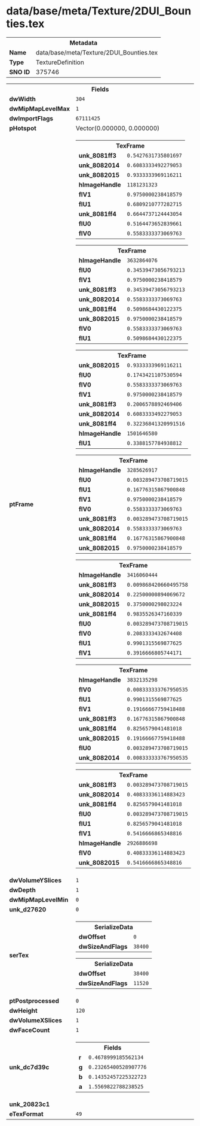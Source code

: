 <h1>data/base/meta/Texture/2DUI_Bounties.tex</h1><table><tr><th colspan="100%">Metadata</th></tr><tr><td><b>Name</b></td><td>data/base/meta/Texture/2DUI_Bounties.tex</td></tr><tr><td><b>Type</b></td><td>TextureDefinition</td></tr><tr><td><b>SNO ID</b></td><td>375746</td></tr></table>

<table><tr><th colspan="100%">Fields</th></tr><tr><td><b>dwWidth</b></td><td><code>304</code></td></tr><tr><td><b>dwMipMapLevelMax</b></td><td><code>1</code></td></tr><tr><td><b>dwImportFlags</b></td><td><code>67111425</code></td></tr><tr><td><b>pHotspot</b></td><td>Vector(0.000000, 0.000000)</td></tr><tr><td><b>ptFrame</b></td><td><table><tr><th colspan="100%">TexFrame</th></tr><tr><td><b>unk_8081ff3</b></td><td><code>0.5427631735801697</code></td></tr><tr><td><b>unk_8082014</b></td><td><code>0.6083333492279053</code></td></tr><tr><td><b>unk_8082015</b></td><td><code>0.9333333969116211</code></td></tr><tr><td><b>hImageHandle</b></td><td><code>1181231323</code></td></tr><tr><td><b>flV1</b></td><td><code>0.9750000238418579</code></td></tr><tr><td><b>flU1</b></td><td><code>0.6809210777282715</code></td></tr><tr><td><b>unk_8081ff4</b></td><td><code>0.6644737124443054</code></td></tr><tr><td><b>flU0</b></td><td><code>0.5164473652839661</code></td></tr><tr><td><b>flV0</b></td><td><code>0.5583333373069763</code></td></tr></table>


<table><tr><th colspan="100%">TexFrame</th></tr><tr><td><b>hImageHandle</b></td><td><code>3632864076</code></td></tr><tr><td><b>flU0</b></td><td><code>0.34539473056793213</code></td></tr><tr><td><b>flV1</b></td><td><code>0.9750000238418579</code></td></tr><tr><td><b>unk_8081ff3</b></td><td><code>0.34539473056793213</code></td></tr><tr><td><b>unk_8082014</b></td><td><code>0.5583333373069763</code></td></tr><tr><td><b>unk_8081ff4</b></td><td><code>0.5098684430122375</code></td></tr><tr><td><b>unk_8082015</b></td><td><code>0.9750000238418579</code></td></tr><tr><td><b>flV0</b></td><td><code>0.5583333373069763</code></td></tr><tr><td><b>flU1</b></td><td><code>0.5098684430122375</code></td></tr></table>


<table><tr><th colspan="100%">TexFrame</th></tr><tr><td><b>unk_8082015</b></td><td><code>0.9333333969116211</code></td></tr><tr><td><b>flU0</b></td><td><code>0.1743421107530594</code></td></tr><tr><td><b>flV0</b></td><td><code>0.5583333373069763</code></td></tr><tr><td><b>flV1</b></td><td><code>0.9750000238418579</code></td></tr><tr><td><b>unk_8081ff3</b></td><td><code>0.2006578892469406</code></td></tr><tr><td><b>unk_8082014</b></td><td><code>0.6083333492279053</code></td></tr><tr><td><b>unk_8081ff4</b></td><td><code>0.32236841320991516</code></td></tr><tr><td><b>hImageHandle</b></td><td><code>1501646580</code></td></tr><tr><td><b>flU1</b></td><td><code>0.3388157784938812</code></td></tr></table>


<table><tr><th colspan="100%">TexFrame</th></tr><tr><td><b>hImageHandle</b></td><td><code>3285626917</code></td></tr><tr><td><b>flU0</b></td><td><code>0.003289473708719015</code></td></tr><tr><td><b>flU1</b></td><td><code>0.16776315867900848</code></td></tr><tr><td><b>flV1</b></td><td><code>0.9750000238418579</code></td></tr><tr><td><b>flV0</b></td><td><code>0.5583333373069763</code></td></tr><tr><td><b>unk_8081ff3</b></td><td><code>0.003289473708719015</code></td></tr><tr><td><b>unk_8082014</b></td><td><code>0.5583333373069763</code></td></tr><tr><td><b>unk_8081ff4</b></td><td><code>0.16776315867900848</code></td></tr><tr><td><b>unk_8082015</b></td><td><code>0.9750000238418579</code></td></tr></table>


<table><tr><th colspan="100%">TexFrame</th></tr><tr><td><b>hImageHandle</b></td><td><code>3416060444</code></td></tr><tr><td><b>unk_8081ff3</b></td><td><code>0.009868420660495758</code></td></tr><tr><td><b>unk_8082014</b></td><td><code>0.22500000894069672</code></td></tr><tr><td><b>unk_8082015</b></td><td><code>0.3750000298023224</code></td></tr><tr><td><b>unk_8081ff4</b></td><td><code>0.9835526347160339</code></td></tr><tr><td><b>flU0</b></td><td><code>0.003289473708719015</code></td></tr><tr><td><b>flV0</b></td><td><code>0.2083333432674408</code></td></tr><tr><td><b>flU1</b></td><td><code>0.9901315569877625</code></td></tr><tr><td><b>flV1</b></td><td><code>0.3916666805744171</code></td></tr></table>


<table><tr><th colspan="100%">TexFrame</th></tr><tr><td><b>hImageHandle</b></td><td><code>3832135298</code></td></tr><tr><td><b>flV0</b></td><td><code>0.008333333767950535</code></td></tr><tr><td><b>flU1</b></td><td><code>0.9901315569877625</code></td></tr><tr><td><b>flV1</b></td><td><code>0.19166667759418488</code></td></tr><tr><td><b>unk_8081ff3</b></td><td><code>0.16776315867900848</code></td></tr><tr><td><b>unk_8081ff4</b></td><td><code>0.8256579041481018</code></td></tr><tr><td><b>unk_8082015</b></td><td><code>0.19166667759418488</code></td></tr><tr><td><b>flU0</b></td><td><code>0.003289473708719015</code></td></tr><tr><td><b>unk_8082014</b></td><td><code>0.008333333767950535</code></td></tr></table>


<table><tr><th colspan="100%">TexFrame</th></tr><tr><td><b>unk_8081ff3</b></td><td><code>0.003289473708719015</code></td></tr><tr><td><b>unk_8082014</b></td><td><code>0.40833336114883423</code></td></tr><tr><td><b>unk_8081ff4</b></td><td><code>0.8256579041481018</code></td></tr><tr><td><b>flU0</b></td><td><code>0.003289473708719015</code></td></tr><tr><td><b>flU1</b></td><td><code>0.8256579041481018</code></td></tr><tr><td><b>flV1</b></td><td><code>0.5416666865348816</code></td></tr><tr><td><b>hImageHandle</b></td><td><code>2926886698</code></td></tr><tr><td><b>flV0</b></td><td><code>0.40833336114883423</code></td></tr><tr><td><b>unk_8082015</b></td><td><code>0.5416666865348816</code></td></tr></table>


</td></tr><tr><td><b>dwVolumeYSlices</b></td><td><code>1</code></td></tr><tr><td><b>dwDepth</b></td><td><code>1</code></td></tr><tr><td><b>dwMipMapLevelMin</b></td><td><code>0</code></td></tr><tr><td><b>unk_d27620</b></td><td><code>0</code></td></tr><tr><td><b>serTex</b></td><td><table><tr><th colspan="100%">SerializeData</th></tr><tr><td><b>dwOffset</b></td><td><code>0</code></td></tr><tr><td><b>dwSizeAndFlags</b></td><td><code>38400</code></td></tr></table>


<table><tr><th colspan="100%">SerializeData</th></tr><tr><td><b>dwOffset</b></td><td><code>38400</code></td></tr><tr><td><b>dwSizeAndFlags</b></td><td><code>11520</code></td></tr></table>


</td></tr><tr><td><b>ptPostprocessed</b></td><td><code>0</code></td></tr><tr><td><b>dwHeight</b></td><td><code>120</code></td></tr><tr><td><b>dwVolumeXSlices</b></td><td><code>1</code></td></tr><tr><td><b>dwFaceCount</b></td><td><code>1</code></td></tr><tr><td><b>unk_dc7d39c</b></td><td><table><tr><th colspan="100%">Fields</th></tr><tr><td><b>r</b></td><td><code>0.4678999185562134</code></td></tr><tr><td><b>g</b></td><td><code>0.23265400528907776</code></td></tr><tr><td><b>b</b></td><td><code>0.14352457225322723</code></td></tr><tr><td><b>a</b></td><td><code>1.5569822788238525</code></td></tr></table>

</td></tr><tr><td><b>unk_20823c1</b></td><td></td></tr><tr><td><b>eTexFormat</b></td><td><code>49</code></td></tr></table>


